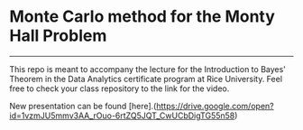 # Monte Carlo method for the Monty Hall Problem

-----
This repo is meant to accompany the lecture for the Introduction to Bayes' Theorem in the Data Analytics certificate program at Rice University. Feel free to check your class repository to the link for the video.

New presentation can be found [here].(<https://drive.google.com/open?id=1vzmJU5mmv3AA_rOuo-6rtZQ5JQT_CwUCbDigTG55n58>)